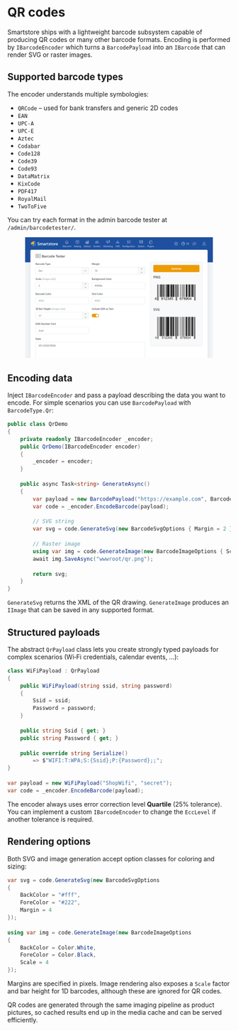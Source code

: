 # QR codes

Smartstore ships with a lightweight barcode subsystem capable of producing QR codes or many other barcode formats. Encoding is performed by `IBarcodeEncoder` which turns a `BarcodePayload` into an `IBarcode` that can render SVG or raster images.

## Supported barcode types

The encoder understands multiple symbologies:

* `QRCode` – used for bank transfers and generic 2D codes
* `EAN`
* `UPC-A`
* `UPC-E`
* `Aztec`
* `Codabar`
* `Code128`
* `Code39`
* `Code93`
* `DataMatrix`
* `KixCode`
* `PDF417`
* `RoyalMail`
* `TwoToFive`

You can try each format in the admin barcode tester at `/admin/barcodetester/`.

<figure><img src="../../.gitbook/assets/barcodetester.png" alt=""><figcaption></figcaption></figure>

## Encoding data

Inject `IBarcodeEncoder` and pass a payload describing the data you want to encode. For simple scenarios you can use `BarcodePayload` with `BarcodeType.Qr`:

```csharp
public class QrDemo
{
    private readonly IBarcodeEncoder _encoder;
    public QrDemo(IBarcodeEncoder encoder)
    {
        _encoder = encoder;
    }

    public async Task<string> GenerateAsync()
    {
        var payload = new BarcodePayload("https://example.com", BarcodeType.Qr);
        var code = _encoder.EncodeBarcode(payload);

        // SVG string
        var svg = code.GenerateSvg(new BarcodeSvgOptions { Margin = 2 });

        // Raster image
        using var img = code.GenerateImage(new BarcodeImageOptions { Scale = 5 });
        await img.SaveAsync("wwwroot/qr.png");

        return svg;
    }
}
```

`GenerateSvg` returns the XML of the QR drawing. `GenerateImage` produces an `IImage` that can be saved in any supported format.

## Structured payloads

The abstract `QrPayload` class lets you create strongly typed payloads for complex scenarios (Wi‑Fi credentials, calendar events, …):

```csharp
class WiFiPayload : QrPayload
{
    public WiFiPayload(string ssid, string password)
    {
        Ssid = ssid;
        Password = password;
    }

    public string Ssid { get; }
    public string Password { get; }

    public override string Serialize()
        => $"WIFI:T:WPA;S:{Ssid};P:{Password};;";
}

var payload = new WiFiPayload("ShopWifi", "secret");
var code = _encoder.EncodeBarcode(payload);
```

The encoder always uses error correction level **Quartile** (25% tolerance). You can implement a custom `IBarcodeEncoder` to change the `EccLevel` if another tolerance is required.

## Rendering options

Both SVG and image generation accept option classes for coloring and sizing:

```csharp
var svg = code.GenerateSvg(new BarcodeSvgOptions
{
    BackColor = "#fff",
    ForeColor = "#222",
    Margin = 4
});

using var img = code.GenerateImage(new BarcodeImageOptions
{
    BackColor = Color.White,
    ForeColor = Color.Black,
    Scale = 4
});
```

Margins are specified in pixels. Image rendering also exposes a `Scale` factor and bar height for 1D barcodes, although these are ignored for QR codes.

QR codes are generated through the same imaging pipeline as product pictures, so cached results end up in the media cache and can be served efficiently.
